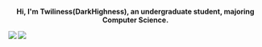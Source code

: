  <div align="center">
        <p strong style="font-weight: bold;">
            Hi, I'm Twiliness(DarkHighness), an undergraduate student, majoring Computer Science.
        </p>
    </div>
    <div>
        <a href="https://github.com/DarkHighness">
            <img align="left"
                src="https://github-readme-stats.vercel.app/api?username=DarkHighness&show_icons=true&icon_color=805AD5&text_color=718096&bg_color=ffffff&hide_border=true&count_private=true" />
        </a>
        <a href="https://github.com/DarkHighness">
            <img align="left" src="https://github-readme-stats.vercel.app/api/top-langs/?username=DarkHighness&show_icons=true&icon_color=805AD5&text_color=718096&bg_color=ffffff&hide_border=true&count_private=true">
        </a>
</div>
